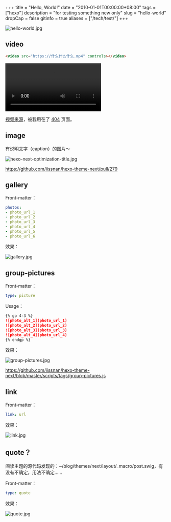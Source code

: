 +++
title = "Hello, World!"
date = "2010-01-01T00:00:00+08:00"
tags = ["hexo"]
description = "for testing something new only"
slug = "hello-world"
dropCap = false
gitinfo = true
aliases = ["/tech/test/"]
+++

![hello-world.jpg](/images/hello-world.jpg)

## video

```html
<video src="https://什么什么什么.mp4" controls></video>
```

<video src="QmeNUnncXEUSmMjrQ3ZKQhmChyh3AfiyKQ3YZXcss686Rq"></video>

[视频来源](http://www.acesheep.com/)，被我用在了 <a href="/404.html" target="_blank" rel="noopener">404</a> 页面。

## image

有说明文字（caption）的图片～

![hexo-next-optimization-title.jpg](/images/hexo-next-optimization-title.jpg "Coldplay")

https://github.com/iissnan/hexo-theme-next/pull/279

## gallery

Front-matter：

```yaml
photos:
- photo_url_1
- photo_url_2
- photo_url_3
- photo_url_4
- photo_url_5
- photo_url_6
```

效果：

![gallery.jpg](/images/gallery.jpg)

## group-pictures

Front-matter：

```yaml
type: picture
```

Usage：

```md
{% gp 4-3 %}
![photo_alt_1](photo_url_1)
![photo_alt_2](photo_url_2)
![photo_alt_3](photo_url_3)
![photo_alt_4](photo_url_4)
{% endgp %}
```

效果：

![group-pictures.jpg](/images/group-pictures.jpg)

https://github.com/iissnan/hexo-theme-next/blob/master/scripts/tags/group-pictures.js

## link

Front-matter：

```yaml
link: url
```

效果：

![link.jpg](/images/link.jpg)

## quote？

阅读主题的源代码发现的：~/blog/themes/next/layout/_macro/post.swig，有没有不确定，用法不确定……

Front-matter：

```yaml
type: quote
```

效果：

![quote.jpg](/images/quote.jpg)
